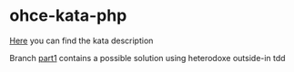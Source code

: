 # ohce-kata-php

[Here](http://garajeando.blogspot.com.es/2016/05/the-ohce-kata-short-and-simple-exercise.html) you can find the kata description

Branch [part1](https://github.com/rojoangel/ohce-kata-php/tree/part1) contains a possible solution using heterodoxe outside-in tdd
